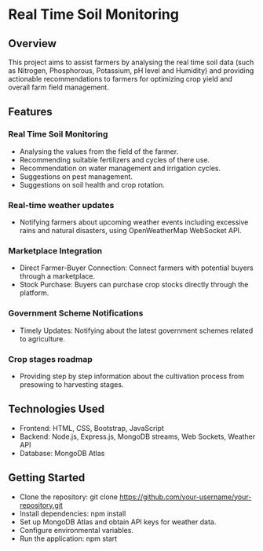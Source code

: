 # Real Time Soil Monitoring
## Overview
This project aims to assist farmers by analysing the real time soil data (such as Nitrogen, Phosphorous, Potassium, pH level and Humidity) and providing actionable recommendations to farmers for optimizing crop yield and overall farm field management.

## Features
### Real Time Soil Monitoring
- Analysing the values from the field of the farmer.
- Recommending suitable fertilizers and cycles of there use.
- Recommendation on water management and irrigation cycles.
- Suggestions on pest management.
- Suggestions on soil health and crop rotation.

### Real-time weather updates
- Notifying farmers about upcoming weather events including excessive rains and natural disasters, using OpenWeatherMap WebSocket API.

### Marketplace Integration
- Direct Farmer-Buyer Connection: Connect farmers with potential buyers through a marketplace.
- Stock Purchase: Buyers can purchase crop stocks directly through the platform.
  
### Government Scheme Notifications
- Timely Updates: Notifying about the latest government schemes related to agriculture.

### Crop stages roadmap 
- Providing step by step information about the cultivation process from presowing to harvesting stages.

## Technologies Used
- Frontend: HTML, CSS, Bootstrap, JavaScript
- Backend: Node.js, Express.js, MongoDB streams, Web Sockets, Weather API
- Database: MongoDB Atlas
  
## Getting Started
- Clone the repository: git clone https://github.com/your-username/your-repository.git
- Install dependencies: npm install
- Set up MongoDB Atlas and obtain API keys for weather data.
- Configure environmental variables.
- Run the application: npm start
